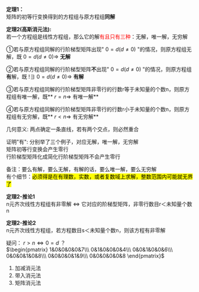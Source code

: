 **定理1：**    
    矩阵的初等行变换得到的方程组与原方程组**同解**    
    
**定理2(高斯消元法):**    
   若一个方程组是线性方程组，那么它的解<font color=red>有且只有三种</font>：无解，唯一解，无穷解    
    
①若与原方程组同解的行阶梯型矩阵出现" $0=d(d\neq0)$ "的情况，则原方程组无解，既 $0=d(d\neq0)\Rightarrow$ **无解**    
    
②若与原方程组同解的行阶梯型矩阵**不**出现" $0=d(d\neq0)$ "的情况，则原方程组**有**解，既 $!\exists \ 0=d(d\neq0)\Rightarrow$ **有解**    
    
③若与原方程组同解的行阶梯型矩阵非零行的行数r等于未知量的个数n，则原方程组有唯一解，既** $r=n\Rightarrow$ 有唯一解**    
    
④若与原方程组同解的行阶梯型矩阵非零行的行数r小于未知量的个数n，则原方程组有无穷解，既** $r<n\Rightarrow$ 有无穷解**    
    
几何意义: 两点确定一条直线，若有两个交点，则必然重合    
    
证明"有": 分别举了三个例子，对应无解，唯一解，无穷解    
矩阵初等行变换会产生零行    
行阶梯型矩阵化成简化行阶梯型矩阵不会产生零行    
    
备注：要么有解，要么无解，有解的话，要么唯一解，要么无穷解    
有个细节：<mark>必须得是在有理数，实数，或者复数域上求解，整数范围内可能就无界了</mark>    
    
**定理2-推论1**    
n元齐次线性方程组有非零解 $\Leftrightarrow$ 它对应的阶梯型矩阵，非零行数目r＜未知量个数n    
    
**定理2-推论2**    
n元齐次线性方程组，若方程数目s＜未知量个数n，则该方程有非零解    
    
疑问： $r>n\Leftrightarrow0=d$ ？    
 $\begin{pmatrix}    
1&0&0&0&0&7\\\     
0&1&0&0&0&4\\\     
0&0&1&0&0&6\\\     
0&0&0&1&0&8\\\     
0&0&0&0&1&9\\\     
0&0&0&0&0&8    
\end{pmatrix}$     
    
1. 加减消元法    
2. 带入消元法    
3. 矩阵消元法    
